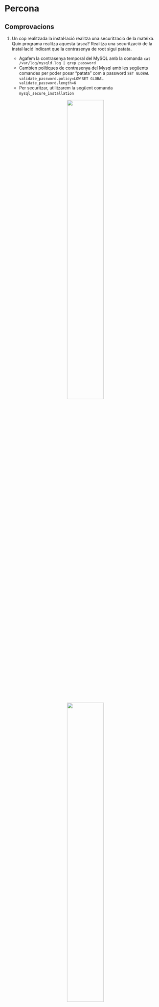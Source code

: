 # Percona
## Comprovacions
1. Un cop realitzada la instal·lació realitza una securització de la mateixa. Quin programa realitza aquesta tasca? Realitza una securització de la instal·lació indicant que la contrasenya de root sigui patata.
    - Agafem la contrasenya temporal del MySQL amb la comanda `cat /var/log/mysqld.log | grep password`
    - Cambien polítiques de contrasenya del Mysql amb les següents comandes per poder posar “patata” com a password `SET GLOBAL validate_password.policy=LOW` `SET GLOBAL validate_password.length=6`
    - Per securitzar, utilitzarem la següent comanda `mysql_secure_installation`
     <p align="center">
    <img width= "50%" src="https://i.imgur.com/YZ4RFw3.png">
    </p>
     <p align="center">
    <img width= "50%" src="https://i.imgur.com/ovaS4Kk.png">
    </p>
    <p align="center">
    <img width= "50%" src="https://i.imgur.com/dkt9rEH.png">
    </p>
  
2. Quines són les instruccions per arrancar / verificar status / apagar servei de la base de dades de Percona Server en el CentOS 7
    - Per *arrancar*: `sudo systemctl start mysqld`
    - Per verificar *status*: `sudo systemctl status mysqld`
    - Per *apagar*: `sudo systemctl stop mysqld`
3. A on es troba i quin nom rep el fitxer de configuració del SGBD Percona Server?
    - Rep el nom **my.cnf** i es troba a `/etc/my.cnf`
    <p align="center">
    <img width= "50%" src="https://i.imgur.com/ojXfHq2.png">
    </p>
4. A on es troben físicament els fitxers de dades (per defecte). Com ho has sabut?
    - Es troben a `/var/lib/mysql/`
    - Ho pots saber amb la sèntencia SQL `SELECT @@datadir;` o en el fitxer de configuració *my.cnf* en la variable *datadir*
    <p align="center">
    <img width= "50%" src="https://i.imgur.com/HypbfnY.png">
    </p>
5. Crea un usuari anomenat asix en el sistema operatiu i en SGBD de tal manera que aquest usuari del sistema operatiu no hagi d'introduir l'usuari i password cada vegada que cridem al client mysql?
    - Creem l'usuari al Centos: `sudo adduser asix`
    - Creem l'usuari a la base de dades i li donem permissos ``
    
6. El servei de MySQL (mysqld) escolta al port 3306. Quina modificació/passos caldrien fer per canviar aquest port a 33306 per exemple?

